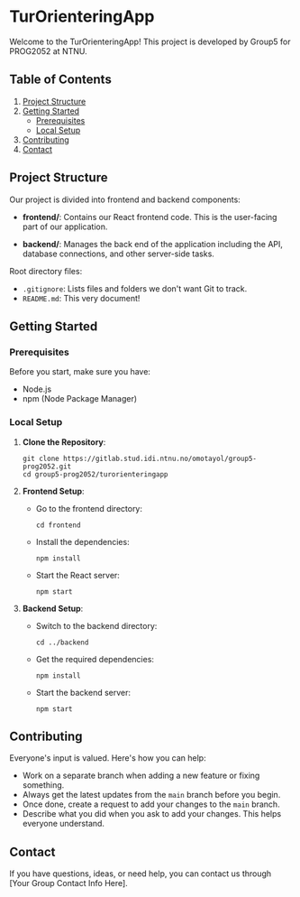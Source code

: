# TurOrienteringApp

Welcome to the TurOrienteringApp! This project is developed by Group5 for PROG2052 at NTNU.

## Table of Contents

1. [Project Structure](#project-structure)
2. [Getting Started](#getting-started)
    - [Prerequisites](#prerequisites)
    - [Local Setup](#local-setup)
3. [Contributing](#contributing)
4. [Contact](#contact)

## Project Structure

Our project is divided into frontend and backend components:

- **frontend/**: Contains our React frontend code. This is the user-facing part of our application.
  
- **backend/**: Manages the back end of the application including the API, database connections, and other server-side tasks.

Root directory files:
- `.gitignore`: Lists files and folders we don't want Git to track.
- `README.md`: This very document!

## Getting Started

### Prerequisites

Before you start, make sure you have:
- Node.js
- npm (Node Package Manager)

### Local Setup

1. **Clone the Repository**:
    ```
    git clone https://gitlab.stud.idi.ntnu.no/omotayol/group5-prog2052.git
    cd group5-prog2052/turorienteringapp
    ```

2. **Frontend Setup**:
    - Go to the frontend directory:
      ```
      cd frontend
      ```
    - Install the dependencies:
      ```
      npm install
      ```
    - Start the React server:
      ```
      npm start
      ```

3. **Backend Setup**:
    - Switch to the backend directory:
      ```
      cd ../backend
      ```
    - Get the required dependencies:
      ```
      npm install
      ```
    - Start the backend server:
      ```
      npm start
      ```

## Contributing

Everyone's input is valued. Here's how you can help:

- Work on a separate branch when adding a new feature or fixing something.
- Always get the latest updates from the `main` branch before you begin.
- Once done, create a request to add your changes to the `main` branch.
- Describe what you did when you ask to add your changes. This helps everyone understand.

## Contact

If you have questions, ideas, or need help, you can contact us through [Your Group Contact Info Here].

